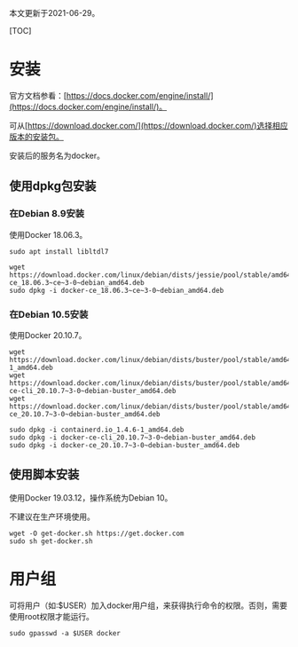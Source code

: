 本文更新于2021-06-29。

[TOC]

# 安装

官方文档参看：[https://docs.docker.com/engine/install/](https://docs.docker.com/engine/install/)。

可从[https://download.docker.com/](https://download.docker.com/)选择相应版本的安装包。

安装后的服务名为docker。

## 使用dpkg包安装

### 在Debian 8.9安装

使用Docker 18.06.3。

```shell
sudo apt install libltdl7

wget https://download.docker.com/linux/debian/dists/jessie/pool/stable/amd64/docker-ce_18.06.3~ce~3-0~debian_amd64.deb
sudo dpkg -i docker-ce_18.06.3~ce~3-0~debian_amd64.deb
```

### 在Debian 10.5安装

使用Docker 20.10.7。

```shell
wget https://download.docker.com/linux/debian/dists/buster/pool/stable/amd64/containerd.io_1.4.6-1_amd64.deb
wget https://download.docker.com/linux/debian/dists/buster/pool/stable/amd64/docker-ce-cli_20.10.7~3-0~debian-buster_amd64.deb
wget https://download.docker.com/linux/debian/dists/buster/pool/stable/amd64/docker-ce_20.10.7~3-0~debian-buster_amd64.deb

sudo dpkg -i containerd.io_1.4.6-1_amd64.deb
sudo dpkg -i docker-ce-cli_20.10.7~3-0~debian-buster_amd64.deb
sudo dpkg -i docker-ce_20.10.7~3-0~debian-buster_amd64.deb
```

## 使用脚本安装

使用Docker 19.03.12，操作系统为Debian 10。

不建议在生产环境使用。

```shell
wget -O get-docker.sh https://get.docker.com
sudo sh get-docker.sh
```

# 用户组

可将用户（如:$USER）加入docker用户组，来获得执行命令的权限。否则，需要使用root权限才能运行。

```shell
sudo gpasswd -a $USER docker
```

